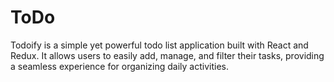 # ToDo
Todoify is a simple yet powerful todo list application built with React and Redux. It allows users to easily add, manage, and filter their tasks, providing a seamless experience for organizing daily activities.
